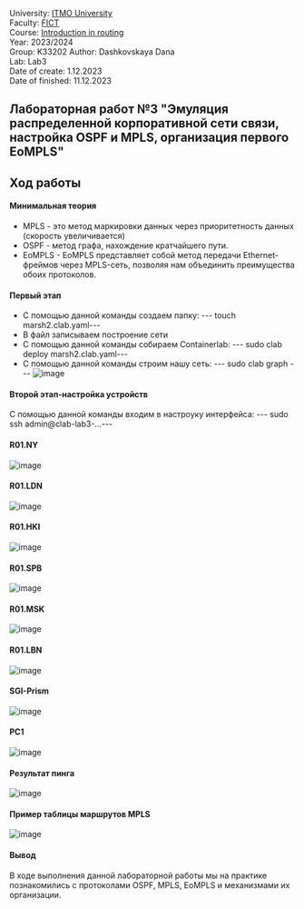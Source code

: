 University: [ITMO University](https://itmo.ru/ru/)  
Faculty: [FICT](https://fict.itmo.ru)  
Course: [Introduction in routing](https://github.com/itmo-ict-faculty/introduction-in-routing)  
Year: 2023/2024  
Group: K33202 
Author: Dashkovskaya Dana  
Lab: Lab3  
Date of create: 1.12.2023  
Date of finished: 11.12.2023  

## Лабораторная работ №3 "Эмуляция распределенной корпоративной сети связи, настройка OSPF и MPLS, организация первого EoMPLS" 
## <a>Ход работы</a>
#### <a>Минимальная теория</a>
* MPLS - это метод маркировки данных через приоритетность данных (скорость увеличивается) 
* OSPF - метод графа, нахождение кратчайшего пути.
* EoMPLS - EoMPLS представляет собой метод передачи Ethernet-фреймов через MPLS-сеть, позволяя нам объединить преимущества обоих протоколов.
#### <a>Первый этап</a>
* С помощью данной команды создаем папку: 
--- touch marsh2.clab.yaml---
* В файл записываем построение сети 
* С помощью данной команды собираем Containerlab:
--- sudo clab deploy marsh2.clab.yaml---
* С помощью данной команды строим нашу сеть:
--- sudo clab graph ---
![image](https://github.com/DanaDaschoca/2023_2024-introduction_in_routing-k33202-Dashkovskaya/assets/90696514/ffb6fde8-376d-406d-a20e-cad16e0bedb3)
#### <a>Второй этап-настройка устройств</a>
С помощью данной команды входим в настроуку интерфейса: 
--- sudo ssh admin@clab-lab3-...---
#### <a>R01.NY</a>
![image](https://github.com/DanaDaschoca/2023_2024-introduction_in_routing-k33202-Dashkovskaya/assets/90696514/47f3929b-3a94-44be-8b86-d74661899119)
#### <a>R01.LDN</a>
![image](https://github.com/DanaDaschoca/2023_2024-introduction_in_routing-k33202-Dashkovskaya/assets/90696514/25cc0487-aa5e-43d5-8b94-67cb87cdf343)
#### <a>R01.HKI</a>
![image](https://github.com/DanaDaschoca/2023_2024-introduction_in_routing-k33202-Dashkovskaya/assets/90696514/c8dee9db-1ce4-48dc-90f6-bfe173846b36)
#### <a>R01.SPB</a>
![image](https://github.com/DanaDaschoca/2023_2024-introduction_in_routing-k33202-Dashkovskaya/assets/90696514/2f28ddcb-b0f7-4763-9a6a-57ee9f7f0001)
#### <a>R01.MSK</a>
![image](https://github.com/DanaDaschoca/2023_2024-introduction_in_routing-k33202-Dashkovskaya/assets/90696514/76b3c84d-536a-40d6-8e27-e199f17f56df)
#### <a>R01.LBN</a>
![image](https://github.com/DanaDaschoca/2023_2024-introduction_in_routing-k33202-Dashkovskaya/assets/90696514/77c79fda-a46b-4e57-ada8-53e69bcf25a1)
#### <a>SGI-Prism</a>
![image](https://github.com/DanaDaschoca/2023_2024-introduction_in_routing-k33202-Dashkovskaya/assets/90696514/eb13837c-2705-4313-a033-79dc528e220a)
#### <a>PC1</a>
![image](https://github.com/DanaDaschoca/2023_2024-introduction_in_routing-k33202-Dashkovskaya/assets/90696514/5410ea24-9219-4b3d-8f75-58ef84b84721)
#### <a>Результат пинга</a>
![image](https://github.com/DanaDaschoca/2023_2024-introduction_in_routing-k33202-Dashkovskaya/assets/90696514/04dc892e-c888-4183-a092-29a6440786bb)
#### <a>Пример таблицы маршрутов MPLS</a>
![image](https://github.com/DanaDaschoca/2023_2024-introduction_in_routing-k33202-Dashkovskaya/assets/90696514/216dbff0-bf95-4983-be71-9a2183c4d7bd)
#### <a>Вывод</a>
В ходе выполнения данной лабораторной работы мы на практике познакомились с протоколами OSPF, MPLS, EoMPLS и механизмами их организации.
